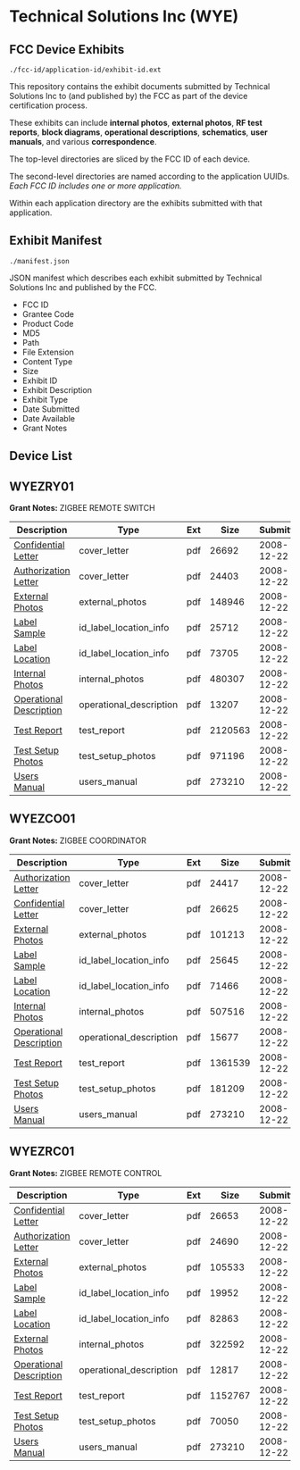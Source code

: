 # Technical Solutions Inc (WYE)
## FCC Device Exhibits

```
./fcc-id/application-id/exhibit-id.ext
```

This repository contains the exhibit documents submitted by Technical Solutions Inc to (and published by) the FCC as part of the device certification process.

These exhibits can include **internal photos**, **external photos**, **RF test reports**, **block diagrams**, **operational descriptions**, **schematics**, **user manuals**, and various **correspondence**.

The top-level directories are sliced by the FCC ID of each device.

The second-level directories are named according to the application UUIDs. *Each FCC ID includes one or more application.*

Within each application directory are the exhibits submitted with that application. 

## Exhibit Manifest

```
./manifest.json
```

JSON manifest which describes each exhibit submitted by Technical Solutions Inc and published by the FCC.

- FCC ID
- Grantee Code
- Product Code
- MD5
- Path
- File Extension
- Content Type
- Size
- Exhibit ID
- Exhibit Description
- Exhibit Type
- Date Submitted
- Date Available
- Grant Notes

## Device List
## WYEZRY01
**Grant Notes:** ZIGBEE REMOTE SWITCH

| Description | Type | Ext | Size | Submitted | Available |
| ----------- | ---- | --- | ---- | --------- | --------- |
| [Confidential Letter](WYEZRY01/871a90a612a30cfe7404ef6d75e36e1b/1048214.pdf) | cover_letter | pdf | 26692 | 2008-12-22 | 2009-01-06 |
| [Authorization Letter](WYEZRY01/871a90a612a30cfe7404ef6d75e36e1b/1048219.pdf) | cover_letter | pdf | 24403 | 2008-12-22 | 2009-01-06 |
| [External Photos](WYEZRY01/871a90a612a30cfe7404ef6d75e36e1b/1048215.pdf) | external_photos | pdf | 148946 | 2008-12-22 | 2009-01-06 |
| [Label Sample](WYEZRY01/871a90a612a30cfe7404ef6d75e36e1b/1048216.pdf) | id_label_location_info | pdf | 25712 | 2008-12-22 | 2009-01-06 |
| [Label Location](WYEZRY01/871a90a612a30cfe7404ef6d75e36e1b/1048218.pdf) | id_label_location_info | pdf | 73705 | 2008-12-22 | 2009-01-06 |
| [Internal Photos](WYEZRY01/871a90a612a30cfe7404ef6d75e36e1b/1048217.pdf) | internal_photos | pdf | 480307 | 2008-12-22 | 2009-01-06 |
| [Operational Description](WYEZRY01/871a90a612a30cfe7404ef6d75e36e1b/1048220.pdf) | operational_description | pdf | 13207 | 2008-12-22 | 2009-01-06 |
| [Test Report](WYEZRY01/871a90a612a30cfe7404ef6d75e36e1b/1048213.pdf) | test_report | pdf | 2120563 | 2008-12-22 | 2009-01-06 |
| [Test Setup Photos](WYEZRY01/871a90a612a30cfe7404ef6d75e36e1b/1048221.pdf) | test_setup_photos | pdf | 971196 | 2008-12-22 | 2009-01-06 |
| [Users Manual](WYEZRY01/871a90a612a30cfe7404ef6d75e36e1b/1048196.pdf) | users_manual | pdf | 273210 | 2008-12-22 | 2009-01-06 |
## WYEZCO01
**Grant Notes:** ZIGBEE COORDINATOR

| Description | Type | Ext | Size | Submitted | Available |
| ----------- | ---- | --- | ---- | --------- | --------- |
| [Authorization Letter](WYEZCO01/523a5f5cf8d00fe3807d0b6048131400/1048192.pdf) | cover_letter | pdf | 24417 | 2008-12-22 | 2009-01-06 |
| [Confidential Letter](WYEZCO01/523a5f5cf8d00fe3807d0b6048131400/1048194.pdf) | cover_letter | pdf | 26625 | 2008-12-22 | 2009-01-06 |
| [External Photos](WYEZCO01/523a5f5cf8d00fe3807d0b6048131400/1048188.pdf) | external_photos | pdf | 101213 | 2008-12-22 | 2009-01-06 |
| [Label Sample](WYEZCO01/523a5f5cf8d00fe3807d0b6048131400/1048189.pdf) | id_label_location_info | pdf | 25645 | 2008-12-22 | 2009-01-06 |
| [Label Location](WYEZCO01/523a5f5cf8d00fe3807d0b6048131400/1048191.pdf) | id_label_location_info | pdf | 71466 | 2008-12-22 | 2009-01-06 |
| [Internal Photos](WYEZCO01/523a5f5cf8d00fe3807d0b6048131400/1048190.pdf) | internal_photos | pdf | 507516 | 2008-12-22 | 2009-01-06 |
| [Operational Description](WYEZCO01/523a5f5cf8d00fe3807d0b6048131400/1048193.pdf) | operational_description | pdf | 15677 | 2008-12-22 | 2009-01-06 |
| [Test Report](WYEZCO01/523a5f5cf8d00fe3807d0b6048131400/1048187.pdf) | test_report | pdf | 1361539 | 2008-12-22 | 2009-01-06 |
| [Test Setup Photos](WYEZCO01/523a5f5cf8d00fe3807d0b6048131400/1048195.pdf) | test_setup_photos | pdf | 181209 | 2008-12-22 | 2009-01-06 |
| [Users Manual](WYEZCO01/523a5f5cf8d00fe3807d0b6048131400/1048196.pdf) | users_manual | pdf | 273210 | 2008-12-22 | 2009-01-06 |
## WYEZRC01
**Grant Notes:** ZIGBEE REMOTE CONTROL

| Description | Type | Ext | Size | Submitted | Available |
| ----------- | ---- | --- | ---- | --------- | --------- |
| [Confidential Letter](WYEZRC01/1c816197c65e34af444db3d4158f59de/1048201.pdf) | cover_letter | pdf | 26653 | 2008-12-22 | 2009-01-06 |
| [Authorization Letter](WYEZRC01/1c816197c65e34af444db3d4158f59de/1048206.pdf) | cover_letter | pdf | 24690 | 2008-12-22 | 2009-01-06 |
| [External Photos](WYEZRC01/1c816197c65e34af444db3d4158f59de/1048202.pdf) | external_photos | pdf | 105533 | 2008-12-22 | 2009-01-06 |
| [Label Sample](WYEZRC01/1c816197c65e34af444db3d4158f59de/1048203.pdf) | id_label_location_info | pdf | 19952 | 2008-12-22 | 2009-01-06 |
| [Label Location](WYEZRC01/1c816197c65e34af444db3d4158f59de/1048205.pdf) | id_label_location_info | pdf | 82863 | 2008-12-22 | 2009-01-06 |
| [External Photos](WYEZRC01/1c816197c65e34af444db3d4158f59de/1048204.pdf) | internal_photos | pdf | 322592 | 2008-12-22 | 2009-01-06 |
| [Operational Description](WYEZRC01/1c816197c65e34af444db3d4158f59de/1048207.pdf) | operational_description | pdf | 12817 | 2008-12-22 | 2009-01-06 |
| [Test Report](WYEZRC01/1c816197c65e34af444db3d4158f59de/1048200.pdf) | test_report | pdf | 1152767 | 2008-12-22 | 2009-01-06 |
| [Test Setup Photos](WYEZRC01/1c816197c65e34af444db3d4158f59de/1048208.pdf) | test_setup_photos | pdf | 70050 | 2008-12-22 | 2009-01-06 |
| [Users Manual](WYEZRC01/1c816197c65e34af444db3d4158f59de/1048196.pdf) | users_manual | pdf | 273210 | 2008-12-22 | 2009-01-06 |
